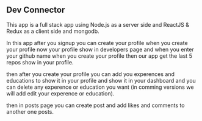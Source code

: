 ## Dev Connector

This app is a full stack app using Node.js as a server side and ReactJS & Redux as a client side and mongodb.

In this app after you signup you can create your profile when you create your profile now your profile show in developers page and when you enter your github name when you create your profile then our app get the last 5 repos show in your profile.

then after you create your profile you can add you experences and educations to show it in your profile and show it in your dashboard
and you can delete any experence or education you want (in comming versions we will add edit your experence or education).

then in posts page you can create post and add likes and comments to another one posts.